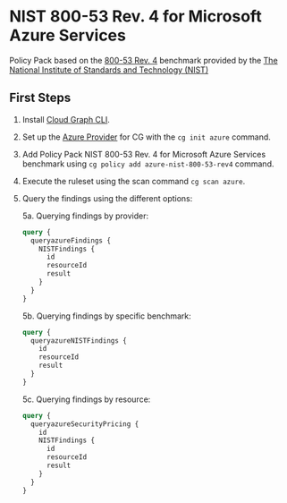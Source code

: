 # NIST 800-53 Rev. 4 for Microsoft Azure Services

Policy Pack based on the [800-53 Rev. 4](https://csrc.nist.gov/publications/detail/sp/800-53/rev-4/archive/2015-01-22) benchmark provided by the [The National Institute of Standards and Technology (NIST)](https://www.nist.gov)

## First Steps

1. Install [Cloud Graph CLI](https://docs.cloudgraph.dev/quick-start).
2. Set up the [Azure Provider](https://www.npmjs.com/package/@cloudgraph/cg-provider-azure) for CG with the `cg init azure` command.
3. Add Policy Pack NIST 800-53 Rev. 4 for Microsoft Azure Services benchmark using `cg policy add azure-nist-800-53-rev4` command.
4. Execute the ruleset using the scan command `cg scan azure`.
5. Query the findings using the different options:

   5a. Querying findings by provider:

   ```graphql
   query {
     queryazureFindings {
       NISTFindings {
         id
         resourceId
         result
       }
     }
   }
   ```

   5b. Querying findings by specific benchmark:

   ```graphql
   query {
     queryazureNISTFindings {
       id
       resourceId
       result
     }
   }
   ```

   5c. Querying findings by resource:

   ```graphql
   query {
     queryazureSecurityPricing {
       id
       NISTFindings {
         id
         resourceId
         result
       }
     }
   }
   ```

<!--
TODO: Uncomment table when rules available
## Available Ruleset
| Rule         | Description                                                                                            |
| ------------ | ------------------------------------------------------------------------------------------------------ |
| -  | -                                    |
-->
